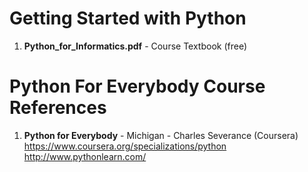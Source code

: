 #  Getting Started with Python
1.  **Python_for_Informatics.pdf** - Course Textbook (free)

#  Python For Everybody Course References
1.  **Python for Everybody** - Michigan - Charles Severance (Coursera)   
	https://www.coursera.org/specializations/python  
	http://www.pythonlearn.com/